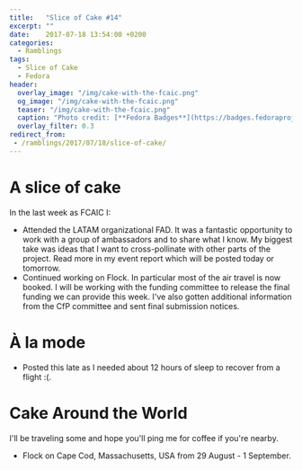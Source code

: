 ```yaml
---
title:   "Slice of Cake #14"
excerpt: ""
date:    2017-07-18 13:54:00 +0200
categories:
  - Ramblings
tags:
  - Slice of Cake
  - Fedora
header:
  overlay_image: "/img/cake-with-the-fcaic.png"
  og_image: "/img/cake-with-the-fcaic.png"
  teaser: "/img/cake-with-the-fcaic.png"
  caption: "Photo credit: [**Fedora Badges**](https://badges.fedoraproject.org/badge/its-a-cake-thing)"
  overlay_filter: 0.3
redirect_from:
 - /ramblings/2017/07/18/slice-of-cake/
---
```


# A slice of cake

In the last week as FCAIC I:

- Attended the LATAM organizational FAD.  It was a fantastic opportunity to work with a group of ambassadors and to share what I know.  My biggest take was ideas that I want to cross-pollinate with other parts of the project.  Read more in my event report which will be posted today or tomorrow.
- Continued working on Flock.  In particular most of the air travel is now booked. I will be working with the funding committee to release the final funding we can provide this week.  I've also gotten additional information from the CfP committee and sent final submission notices.

# À la mode

- Posted this late as I needed about 12 hours of sleep to recover from a flight :(.

# Cake Around the World

I'll be traveling some and hope you'll ping me for coffee if you're nearby.

- Flock on Cape Cod, Massachusetts, USA from 29 August - 1 September.
